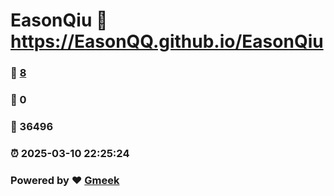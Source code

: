 # EasonQiu :link: https://EasonQQ.github.io/EasonQiu 
### :page_facing_up: [8](https://EasonQQ.github.io/EasonQiu/tag.html) 
### :speech_balloon: 0 
### :hibiscus: 36496 
### :alarm_clock: 2025-03-10 22:25:24 
### Powered by :heart: [Gmeek](https://github.com/Meekdai/Gmeek)
